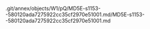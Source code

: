 .git/annex/objects/W1/pQ/MD5E-s1153--580120ada7275922cc35cf2970e51001.md/MD5E-s1153--580120ada7275922cc35cf2970e51001.md